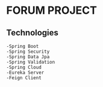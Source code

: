 # FORUM PROJECT

## Technologies
    -Spring Boot
    -Spring Security
    -Spring Data Jpa
    -Spring Validation
    -Spring Cloud
    -Eureka Server
    -Feign Client
